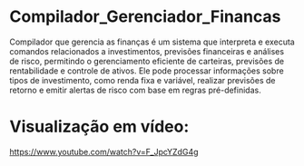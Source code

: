 # Compilador_Gerenciador_Financas
 Compilador que gerencia as finanças é um sistema que interpreta e executa comandos relacionados a investimentos, previsões financeiras e análises de risco, permitindo o gerenciamento eficiente de carteiras, previsões de rentabilidade e controle de ativos. Ele pode processar informações sobre tipos de investimento, como renda fixa e variável, realizar previsões de retorno e emitir alertas de risco com base em regras pré-definidas.

# Visualização em vídeo:

https://www.youtube.com/watch?v=F_JpcYZdG4g
